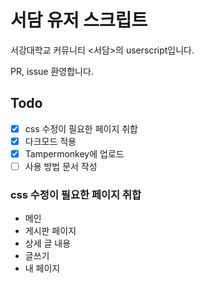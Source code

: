 # 서담 유저 스크립트

서강대학교 커뮤니티 <서담>의 userscript입니다.

PR, issue 환영합니다.

## Todo

- [x] css 수정이 필요한 페이지 취합
- [x] 다크모드 적용
- [x] Tampermonkey에 업로드
- [ ] 사용 방법 문서 작성

### css 수정이 필요한 페이지 취합

- 메인
- 게시판 페이지
- 상세 글 내용
- 글쓰기
- 내 페이지
